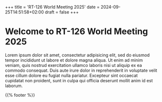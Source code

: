 +++
title = 'RT-126 World Meeting 2025'
date = 2024-09-25T14:51:58+02:00
draft = false
+++

# Welcome to RT-126 World Meeting 2025

Lorem ipsum dolor sit amet, consectetur adipisicing elit, sed do eiusmod tempor
incididunt ut labore et dolore magna aliqua. Ut enim ad minim veniam, quis
nostrud exercitation ullamco laboris nisi ut aliquip ex ea commodo consequat.
Duis aute irure dolor in reprehenderit in voluptate velit esse cillum dolore eu
fugiat nulla pariatur. Excepteur sint occaecat cupidatat non proident, sunt in
culpa qui officia deserunt mollit anim id est laborum.

{{% footer %}}
